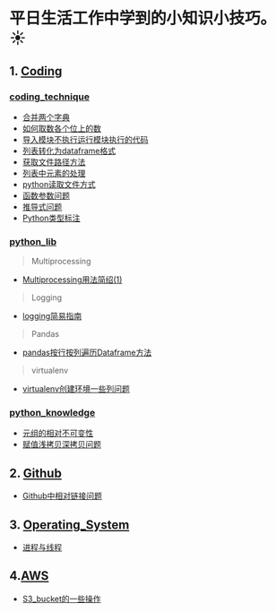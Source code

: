 # 平日生活工作中学到的小知识小技巧。:sunny:
##  1. [Coding](coding)
### [coding_technique](./coding/coding_technique)
- [合并两个字典](./coding/coding_technique/合并两个字典.py)  
- [如何取数各个位上的数](./coding/coding_technique/如何取数各个位上的数.py)  
- [导入模块不执行运行模块执行的代码](./coding/coding_technique/导入模块不执行运行模块执行的代码.md)  
- [列表转化为dataframe格式](./coding/coding_technique/列表转化为dataframe格式.md) 
- [获取文件路径方法](./coding/coding_technique/获取文件路径方法.py)
- [列表中元素的处理](./coding/coding_technique/列表中元素的处理.py)
- [python读取文件方式](./coding/coding_technique/python读取文件方式.md)
- [函数参数问题](./coding/coding_technique/函数参数问题.md)
- [推导式问题](./coding/coding_technique/推导式问题.py)
- [Python类型标注](./coding/coding_technique/Python类型标注.md) 

### [python_lib](./coding/python_lib)  
> Multiprocessing

- [Multiprocessing用法简绍(1)](./coding/python_lib/Multiprocessing用法简绍(1).md)    

> Logging
- [logging简易指南](./coding/python_lib/python_logging简易指南.md)  

> Pandas
- [pandas按行按列遍历Dataframe方法](./coding/python_lib/pandas按行按列遍历Dataframe方法.py)

> virtualenv
- [virtualenv创建环境一些列问题](./coding/python_lib/virtualenv创建环境一些列问题.md)

### [python_knowledge](./coding/python_knowledge)  
- [元组的相对不可变性](./coding/python_knowledge/元组的相对不可变性.py) 
- [赋值浅拷贝深拷贝问题](./coding/python_knowledge/赋值浅拷贝深拷贝问题.md) 

## 2. [Github](./Github)
 - [Github中相对链接问题](./Github/Github中相对链接问题.md)

## 3. [Operating_System](./Operating_System)
 - [进程与线程](./Operating_System/进程与线程.md)

## 4.[AWS](./AWS)
 - [S3_bucket的一些操作](./AWS/S3_bucket的一些操作.md)


